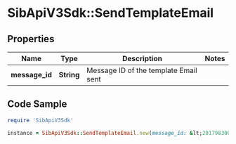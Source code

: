 # SibApiV3Sdk::SendTemplateEmail

## Properties

Name | Type | Description | Notes
------------ | ------------- | ------------- | -------------
**message_id** | **String** | Message ID of the template Email sent | 

## Code Sample

```ruby
require 'SibApiV3Sdk'

instance = SibApiV3Sdk::SendTemplateEmail.new(message_id: &lt;201798300811.5787683@relay.domain.com&gt;)
```


